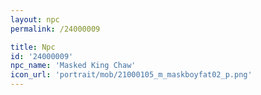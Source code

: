 ```yaml
---
layout: npc
permalink: /24000009

title: Npc
id: '24000009'
npc_name: 'Masked King Chaw'
icon_url: 'portrait/mob/21000105_m_maskboyfat02_p.png'
---
```

